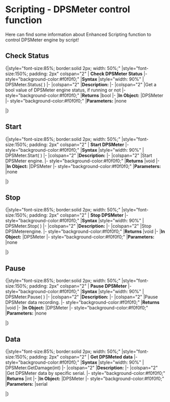 # Scripting - DPSMeter control function
Here can find some information about Enhanced Scripting function to control DPSMeter engine by script!

## Check Status

{|style="font-size:85%; border:solid 2px; width: 50%;"
|style="font-size:150%;  padding: 2px" colspan="2" | **Check DPSMeter Status**
|- style="background-color:#f0f0f0;"
|**Syntax**
|style="width: 90%" | DPSMeter.Status( )
|-
|colspan="2" |**Description:**
|-
|colspan="2" |Get a bool value of DPSMeter engine status, if running or not
|- style="background-color:#f0f0f0;"
|**Returns**
|bool
|-
|**In Object:**
|DPSMeter
|- style="background-color:#f0f0f0;"
|**Parameters:**
|none

|}

## Start

{|style="font-size:85%; border:solid 2px; width: 50%;"
|style="font-size:150%;  padding: 2px" colspan="2" | **Start DPSMeter**
|- style="background-color:#f0f0f0;"
|**Syntax**
|style="width: 90%" | DPSMeter.Start( )
|-
|colspan="2" |**Description:**
|-
|colspan="2" |Start DPSMeter engine.
|- style="background-color:#f0f0f0;"
|**Returns**
|void
|-
|**In Object:**
|DPSMeter
|- style="background-color:#f0f0f0;"
|**Parameters:**
|none

|}

## Stop

{|style="font-size:85%; border:solid 2px; width: 50%;"
|style="font-size:150%;  padding: 2px" colspan="2" | **Stop DPSMeter**
|- style="background-color:#f0f0f0;"
|**Syntax**
|style="width: 90%" | DPSMeter.Stop( )
|-
|colspan="2" |**Description:**
|-
|colspan="2" |Stop DPSMeterengine.
|- style="background-color:#f0f0f0;"
|**Returns**
|void
|-
|**In Object:**
|DPSMeter
|- style="background-color:#f0f0f0;"
|**Parameters:**
|none

|}

## Pause

{|style="font-size:85%; border:solid 2px; width: 50%;"
|style="font-size:150%;  padding: 2px" colspan="2" | **Pause DPSMeter**
|- style="background-color:#f0f0f0;"
|**Syntax**
|style="width: 90%" | DPSMeter.Pause( )
|-
|colspan="2" |**Description:**
|-
|colspan="2" |Pause DPSMeter data recording.
|- style="background-color:#f0f0f0;"
|**Returns**
|void
|-
|**In Object:**
|DPSMeter
|- style="background-color:#f0f0f0;"
|**Parameters:**
|none

|}

## Data

{|style="font-size:85%; border:solid 2px; width: 50%;"
|style="font-size:150%;  padding: 2px" colspan="2" | **Get DPSMeted data**
|- style="background-color:#f0f0f0;"
|**Syntax**
|style="width: 90%" | DPSMeter.GetDamage(int)
|-
|colspan="2" |**Description:**
|-
|colspan="2" |Get DPSMeter data by specific serial.
|- style="background-color:#f0f0f0;"
|**Returns**
|int
|-
|**In Object:**
|DPSMeter
|- style="background-color:#f0f0f0;"
|**Parameters:**
|serial

|}

